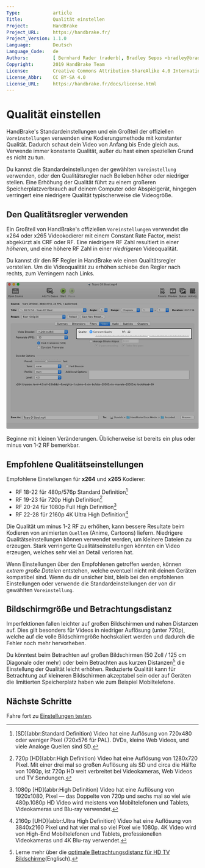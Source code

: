 ```yaml
---
Type:            article
Title:           Qualität einstellen
Project:         HandBrake
Project_URL:     https://handbrake.fr/
Project_Version: 1.1.0
Language:        Deutsch
Language_Code:   de
Authors:         [ Bernhard Rader (raderb), Bradley Sepos <bradley@bradleysepos.com> (BradleyS) ]
Copyright:       2019 HandBrake Team
License:         Creative Commons Attribution-ShareAlike 4.0 International
License_Abbr:    CC BY-SA 4.0
License_URL:     https://handbrake.fr/docs/license.html
---
```


Qualität einstellen
=================

HandBrake's Standardeinstellungen und ein Großteil der offiziellen `Voreinstellungen` verwenden eine Kodierungsmethode mit konstanter Qualität. Dadurch schaut dein Video von Anfang bis Ende gleich aus. Verwende immer konstante Qualität, außer du hast einen speziellen Grund es nicht zu tun.

Du kannst die Standardeinstellungen der gewählten `Voreinstellung` verwenden, oder den Qualitätsregler nach Belieben höher oder niedriger stellen. Eine Erhöhung der Qualität führt zu einem großeren Speicherplatzverbrauch auf deinem Computer oder Abspielgerät, hingegen verringert eine niedrigere Qualität typischerweise die Videogröße.

## Den Qualitätsregler verwenden

Ein Großteil von HandBrake's offiziellen `Voreinstellungen` verwendet die x264 oder x265 Videokodierer mit einem Constant Rate Factor, meist abgekürzt als CRF oder RF. Eine niedrigere RF Zahl resultiert in einer *höheren*, und eine höhere RF Zahl in einer *niedrigeren* Videoqualität.

Du kannst dir den RF Regler in HandBrake wie einen Qualitätsregler vorstellen. Um die Videoqualität zu erhöhen schiebe den Regler nach rechts, zum Verringern nach Links.

<!-- .system-macos -->

![Verwendung des Reglers für konstante Qualität](../../../en/images/mac/quality-control-1.1.0.png "Den Regler nach rechts verschieben erhöht die Qualität, nach Links verringert es die Qualität.")

<!-- /.system-macos -->

Beginne mit kleinen Veränderungen. Üblicherweise ist bereits ein plus oder minus von 1-2 RF bemerkbar.

## Empfohlene Qualitätseinstellungen

Empfohlene Einstellungen für **x264** und **x265** Kodierer:

- RF 18-22 für 480p/576p Standard Definition[^SD]
- RF 19-23 für 720p High Definition[^720p]
- RF 20-24 für 1080p Full High Definition[^1080p]
- RF 22-28 für 2160p 4K Ultra High Definition[^2160p]

Die Qualität um minus 1-2 RF zu erhöhen, kann bessere Resultate beim Kodieren von animierten `Quellen` (Anime, Cartoons) liefern. Niedrigere Qualitätseinstellungen können verwendet werden, um kleinere Dateien zu erzeugen. Stark verringerte Qualitätseinstellungen könnten ein Video erzeugen, welches sehr viel an Detail verloren hat.

Wenn Einstellungen über den Empfohlenen getroffen werden, können *extrem große Dateien* entstehen, welche eventuell nicht mit deinen Geräten kompatibel sind. Wenn du dir unsicher bist, bleib bei den empfohlenen Einstellungen oder verwende die Standardeinstellungen der von dir gewählten `Voreinstellung`.

## Bildschirmgröße und Betrachtungsdistanz

Imperfektionen fallen leichter auf großen Bildschirmen und nahen Distanzen auf. Dies gilt besonders für Videos in niedriger Auflösung (unter 720p), welche auf die volle Bildschirmgröße hochskaliert werden und dadurch die Fehler noch mehr hervorheben.

Du könntest beim Betrachten auf großen Bildschirmen (50 Zoll / 125 cm Diagonale oder mehr) oder beim Betrachten aus kurzen Distanzen[^viewing-distance] die Einstellung der Qualität leicht erhöhen. Reduzierte Qualität kann für Betrachtung auf kleineren Bildschirmen akzeptabel sein oder auf Geräten die limitierten Speicherplatz haben wie zum Beispiel Mobiltelefone.

<!-- .continue -->

## Nächste Schritte

<!-- .success -->

Fahre fort zu [Einstellungen testen](preview-settings.html).

<!-- /.success -->

<!-- /.continue -->

[^SD]: [SD](abbr:Standard Definition) Video hat eine Auflösung von 720x480 oder weniger Pixel (720x576 für PAL). DVDs, kleine Web Videos, und viele Analoge Quellen sind SD.

[^720p]: 720p [HD](abbr:High Definition) Video hat eine Auflösung von 1280x720 Pixel. Mit einer drei mal so großen Auflösung als SD und circa die Hälfte von 1080p, ist 720p HD weit verbreitet bei Videokameras, Web Videos und TV Sendungen.

[^1080p]: 1080p [HD](abbr:High Definition) Video hat eine Auflösung von 1920x1080, Pixel — das Doppelte von 720p und sechs mal so viel wie 480p.1080p HD Video wird meistens von Mobiltelefonen und Tablets, Videokameras und Blu-ray verwendet.

[^2160p]: 2160p [UHD](abbr:Ultra High Definition) Video hat eine Auflösung von 3840x2160 Pixel und hat vier mal so viel Pixel wie 1080p. 4K Video wird von High-End Mobiltelefonen und Tablets, professionellen Videokameras und 4K Blu-ray verwendet.

[^viewing-distance]: Lerne mehr über die [optimale Betrachtungsdistanz für HD TV Bildschirme](https://en.wikipedia.org/wiki/Optimum_HDTV_viewing_distance)(Englisch).
